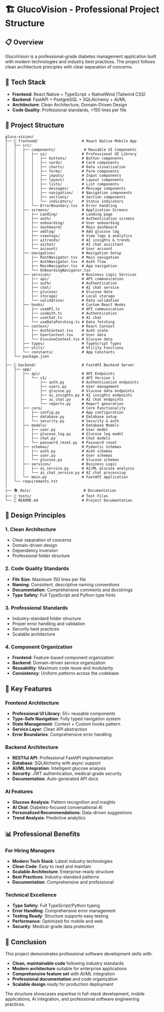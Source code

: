 # 🏗️ GlucoVision - Professional Project Structure

## 📋 Overview
GlucoVision is a professional-grade diabetes management application built with modern technologies and industry best practices. The project follows clean architecture principles with clear separation of concerns.

## 🎯 Tech Stack
- **Frontend**: React Native + TypeScript + NativeWind (Tailwind CSS)
- **Backend**: FastAPI + PostgreSQL + SQLAlchemy + AI/ML
- **Architecture**: Clean Architecture, Domain-Driven Design
- **Code Quality**: Professional standards, <150 lines per file

## 📁 Project Structure

```
gluco-vision/
├── 📱 frontend/                    # React Native Mobile App
│   ├── src/
│   │   ├── components/             # Reusable UI Components
│   │   │   ├── ui/                # Professional UI Library
│   │   │   │   ├── buttons/       # Button components
│   │   │   │   ├── cards/         # Card components
│   │   │   │   ├── charts/        # Data visualization
│   │   │   │   ├── forms/         # Form components
│   │   │   │   ├── inputs/        # Input components
│   │   │   │   ├── layout/        # Layout components
│   │   │   │   ├── lists/         # List components
│   │   │   │   ├── messages/      # Message components
│   │   │   │   ├── navigation/    # Navigation components
│   │   │   │   ├── sections/      # Section components
│   │   │   │   └── indicators/    # Status indicators
│   │   │   └── ErrorBoundary.tsx  # Error handling
│   │   ├── screens/               # Application Screens
│   │   │   ├── Landing/           # Landing page
│   │   │   ├── auth/              # Authentication screens
│   │   │   ├── onboarding/        # User onboarding
│   │   │   ├── dashboard/         # Main dashboard
│   │   │   ├── addlog/            # Add glucose log
│   │   │   ├── viewlogs/          # View logs & analytics
│   │   │   ├── aitrends/          # AI insights & trends
│   │   │   ├── aichat/            # AI chat assistant
│   │   │   └── account/           # User account
│   │   ├── navigation/            # Navigation Setup
│   │   │   ├── RootNavigator.tsx  # Main navigation
│   │   │   ├── AuthNavigator.tsx  # Auth flow
│   │   │   ├── MainNavigator.tsx  # App navigation
│   │   │   └── OnboardingNavigator.tsx
│   │   ├── services/              # Business Logic Services
│   │   │   ├── api/               # API communication
│   │   │   ├── auth/              # Authentication
│   │   │   ├── chat/              # AI chat service
│   │   │   ├── glucose/           # Glucose data
│   │   │   ├── storage/           # Local storage
│   │   │   └── validation/        # Data validation
│   │   ├── hooks/                 # Custom React Hooks
│   │   │   ├── useAPI.ts          # API communication
│   │   │   ├── useAuth.ts         # Authentication
│   │   │   ├── useChat.ts         # AI chat
│   │   │   └── useDataFetching.ts # Data fetching
│   │   ├── context/               # React Context
│   │   │   ├── AuthContext.tsx    # Auth state
│   │   │   ├── UserContext.tsx    # User data
│   │   │   └── GlucoseContext.tsx # Glucose data
│   │   ├── types/                 # TypeScript Types
│   │   ├── utils/                 # Utility Functions
│   │   └── constants/             # App Constants
│   └── package.json
│
├── 🔧 backend/                     # FastAPI Backend Server
│   ├── app/
│   │   ├── api/                   # API Endpoints
│   │   │   └── v1/                # API Version 1
│   │   │       ├── auth.py        # Authentication endpoints
│   │   │       ├── users.py       # User management
│   │   │       ├── glucose.py     # Glucose data endpoints
│   │   │       ├── ai_insights.py # AI insights endpoints
│   │   │       ├── ai_chat.py     # AI chat endpoints
│   │   │       └── reports.py     # Report generation
│   │   ├── core/                  # Core Functionality
│   │   │   ├── config.py          # App configuration
│   │   │   ├── database.py        # Database setup
│   │   │   └── security.py        # Security & auth
│   │   ├── models/                # Database Models
│   │   │   ├── user.py            # User model
│   │   │   ├── glucose_log.py     # Glucose log model
│   │   │   ├── chat.py            # Chat models
│   │   │   └── password_reset.py  # Password reset
│   │   ├── schemas/               # Pydantic Schemas
│   │   │   ├── auth.py            # Auth schemas
│   │   │   ├── user.py            # User schemas
│   │   │   └── glucose.py         # Glucose schemas
│   │   ├── services/              # Business Logic
│   │   │   ├── ai_service.py      # AI/ML glucose analysis
│   │   │   └── ai_chat_service.py # AI chat processing
│   │   └── main.py                # FastAPI application
│   └── requirements.txt
│
├── 📚 docs/                        # Documentation
├── 🧪 tests/                       # Test Files
└── 📄 README.md                    # Project Documentation
```

## 🎨 Design Principles

### 1. **Clean Architecture**
- Clear separation of concerns
- Domain-driven design
- Dependency inversion
- Professional folder structure

### 2. **Code Quality Standards**
- **File Size**: Maximum 150 lines per file
- **Naming**: Consistent, descriptive naming conventions
- **Documentation**: Comprehensive comments and docstrings
- **Type Safety**: Full TypeScript and Python type hints

### 3. **Professional Standards**
- Industry-standard folder structure
- Proper error handling and validation
- Security best practices
- Scalable architecture

### 4. **Component Organization**
- **Frontend**: Feature-based component organization
- **Backend**: Domain-driven service organization
- **Reusability**: Maximum code reuse and modularity
- **Consistency**: Uniform patterns across the codebase

## 🚀 Key Features

### **Frontend Architecture**
- **Professional UI Library**: 50+ reusable components
- **Type-Safe Navigation**: Fully typed navigation system
- **State Management**: Context + Custom hooks pattern
- **Service Layer**: Clean API abstraction
- **Error Boundaries**: Comprehensive error handling

### **Backend Architecture**
- **RESTful API**: Professional FastAPI implementation
- **Database**: SQLAlchemy with async support
- **AI/ML Integration**: Intelligent glucose analysis
- **Security**: JWT authentication, medical-grade security
- **Documentation**: Auto-generated API docs

### **AI Features**
- **Glucose Analysis**: Pattern recognition and insights
- **AI Chat**: Diabetes-focused conversational AI
- **Personalized Recommendations**: Data-driven suggestions
- **Trend Analysis**: Predictive analytics

## 📊 Professional Benefits

### **For Hiring Managers**
- **Modern Tech Stack**: Latest industry technologies
- **Clean Code**: Easy to read and maintain
- **Scalable Architecture**: Enterprise-ready structure
- **Best Practices**: Industry-standard patterns
- **Documentation**: Comprehensive and professional

### **Technical Excellence**
- **Type Safety**: Full TypeScript/Python typing
- **Error Handling**: Comprehensive error management
- **Testing Ready**: Structure supports easy testing
- **Performance**: Optimized for mobile and web
- **Security**: Medical-grade data protection

## 🎯 Conclusion

This project demonstrates professional software development skills with:
- **Clean, maintainable code** following industry standards
- **Modern architecture** suitable for enterprise applications
- **Comprehensive feature set** with AI/ML integration
- **Professional documentation** and code organization
- **Scalable design** ready for production deployment

The structure showcases expertise in full-stack development, mobile applications, AI integration, and professional software engineering practices.
